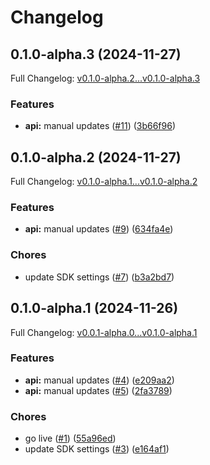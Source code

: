 # Changelog

## 0.1.0-alpha.3 (2024-11-27)

Full Changelog: [v0.1.0-alpha.2...v0.1.0-alpha.3](https://github.com/justement-api/justement-python/compare/v0.1.0-alpha.2...v0.1.0-alpha.3)

### Features

* **api:** manual updates ([#11](https://github.com/justement-api/justement-python/issues/11)) ([3b66f96](https://github.com/justement-api/justement-python/commit/3b66f966ad26bfc58548aabd10136eb31f7e12e0))

## 0.1.0-alpha.2 (2024-11-27)

Full Changelog: [v0.1.0-alpha.1...v0.1.0-alpha.2](https://github.com/justement-api/justement-python/compare/v0.1.0-alpha.1...v0.1.0-alpha.2)

### Features

* **api:** manual updates ([#9](https://github.com/justement-api/justement-python/issues/9)) ([634fa4e](https://github.com/justement-api/justement-python/commit/634fa4e9a141491d2e89472547c27b87a64d6742))


### Chores

* update SDK settings ([#7](https://github.com/justement-api/justement-python/issues/7)) ([b3a2bd7](https://github.com/justement-api/justement-python/commit/b3a2bd7be5475f61c94713809ebc5e608ed9c1cc))

## 0.1.0-alpha.1 (2024-11-26)

Full Changelog: [v0.0.1-alpha.0...v0.1.0-alpha.1](https://github.com/justement-api/justement-python/compare/v0.0.1-alpha.0...v0.1.0-alpha.1)

### Features

* **api:** manual updates ([#4](https://github.com/justement-api/justement-python/issues/4)) ([e209aa2](https://github.com/justement-api/justement-python/commit/e209aa2034c220add02fee82f6e6c1944ba72125))
* **api:** manual updates ([#5](https://github.com/justement-api/justement-python/issues/5)) ([2fa3789](https://github.com/justement-api/justement-python/commit/2fa3789cea61f6ae549e8a2ca9143c1daec44f3a))


### Chores

* go live ([#1](https://github.com/justement-api/justement-python/issues/1)) ([55a96ed](https://github.com/justement-api/justement-python/commit/55a96ed6932f663ce848532f726cd3cea1e0fd94))
* update SDK settings ([#3](https://github.com/justement-api/justement-python/issues/3)) ([e164af1](https://github.com/justement-api/justement-python/commit/e164af15a3d939c7f033e26203ec4c21e151066a))
